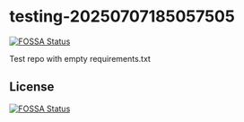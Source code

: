 # testing-20250707185057505
[![FOSSA Status](https://app.fossa.com/api/projects/git%2Bgithub.com%2Fkirogum%2Ftesting-20250707185057505.svg?type=shield)](https://app.fossa.com/projects/git%2Bgithub.com%2Fkirogum%2Ftesting-20250707185057505?ref=badge_shield)

Test repo with empty requirements.txt


## License
[![FOSSA Status](https://app.fossa.com/api/projects/git%2Bgithub.com%2Fkirogum%2Ftesting-20250707185057505.svg?type=large)](https://app.fossa.com/projects/git%2Bgithub.com%2Fkirogum%2Ftesting-20250707185057505?ref=badge_large)